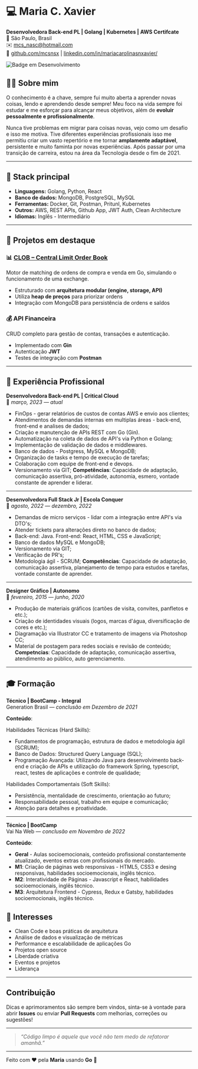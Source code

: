 # 💻 Maria C. Xavier

**Desenvolvedora Back-end PL | Golang | Kubernetes |  AWS Certifcate**  
📍 São Paulo, Brasil  
✉️ mcs_nasc@hotmail.com  
🔗 [github.com/mcsnsx](https://github.com/mcsnsx) | [linkedin.com/in/mariacarolinasnxavier/](https://www.linkedin.com/in/mariacarolinasnxavier/)

![Badge em Desenvolvimento](http://img.shields.io/static/v1?label=STATUS&message=PROFISSIONAL%20EM%20DESENVOLVIMENTO&color=RED&style=for-the-badge)

## 👩‍💻 Sobre mim
O conhecimento é a chave, sempre fui muito aberta a aprender novas coisas, lendo e aprendendo desde sempre! Meu foco na vida sempre foi estudar e me esforçar para alcançar meus objetivos, além de **evoluir pessoalmente e profissionalmente**.

Nunca tive problemas em migrar para coisas novas, vejo como um desafio e isso me motiva. Tive diferentes experiências profissionais isso me permitiu criar um vasto repertório e me tornar **amplamente adaptável**, persistente e muito faminta por novas experiências. Após passar por uma transição de carreira, estou na área da Tecnologia desde o fim de 2021. 

---

## 🧰 Stack principal
- **Linguagens:** Golang, Python, React  
- **Banco de dados:** MongoDB, PostgreSQL, MySQL  
- **Ferramentas:** Docker, Git, Postman, Pritunl, Kubernetes  
- **Outros:** AWS, REST APIs, Github App, JWT Auth, Clean Architecture  
- **Idiomas:** Inglês - Intermediário

---

## 🚀 Projetos em destaque

### 📊 [CLOB – Central Limit Order Book](https://github.com/mcsnsx/CLOB)
Motor de matching de ordens de compra e venda em Go, simulando o funcionamento de uma exchange.  
- Estruturado com **arquitetura modular (engine, storage, API)**  
- Utiliza **heap de preços** para priorizar ordens  
- Integração com MongoDB para persistência de ordens e saldos  

### 💰 API Financeira
CRUD completo para gestão de contas, transações e autenticação.  
- Implementado com **Gin**  
- Autenticação **JWT**  
- Testes de integração com **Postman**  

---

## 💼 Experiência Profissional

**Desenvolvedora Back-end PL | Critical Cloud**  
📅 *março, 2023 — atual*  
- FinOps - gerar relatórios de custos de contas AWS e envio aos clientes;
- Atendimentos de demandas internas em multiplas áreas - back-end, front-end e analises de dados;
- Criação e manutenção de APIs REST com Go (Gin).  
- Automatização na coleta de dados de API's via Python e Golang;
- Implementação de validação de dados e middlewares.  
- Banco de dados - Postgress, MySQL e MongoDB; 
- Organização de  tasks e tempo de execução de tarefas;
- Colaboração com equipe de front-end e devops.  
- Versionamento via GIT;
**Competências**: Capacidade de adaptação, comunicação assertiva, pró-atividade, autonomia, esmero, vontade constante de aprender e liderar.

---

**Desenvolvedora Full Stack Jr | Escola Conquer**  
📅 *agosto, 2022 — dezembro, 2022*  
- Demandas de micro serviços - lidar com a integração entre API's via DTO's;
- Atender tickets para alterações direto no banco de dados;
- Back-end: Java. Front-end: React, HTML, CSS e JavaScript;
- Banco de dados MySQL e MongoDB;
- Versionamento via GIT;
- Verificação de PR's;
- Metodologia ágil - SCRUM;
**Competências**: Capacidade de adaptação, comunicação assertiva, planejamento de tempo para estudos e tarefas, vontade constante de aprender.

---

**Designer Gráfico | Autonomo**  
📅 *fevereiro, 2015 — junho, 2020*  
- Produção de materiais gráficos (cartões de visita, convites, panfletos e etc.);
- Criação de identidades visuais (logos, marcas d'água, diversificação de cores e etc.);
- Diagramação via Illustrator CC e tratamento de imagens via Photoshop CC;
- Material de postagem para redes sociais e revisão de conteúdo;
**Competncias**: Capacidade de adaptação, comunicação assertiva, atendimento ao público, auto gerenciamento.

---

## 🎓 Formação
**Técnico | BootCamp - Integral**  
Generation Brasil — *conclusão em Dezembro de 2021*  

**Conteúdo**:

Habilidades Técnicas (Hard Skills):
- Fundamentos de programação, estrutura de dados e metodologia ágil (SCRUM);
- Banco de Dados: Structured Query Language (SQL);
- Programação Avançada: Utilizando Java para desenvolvimento back-end e criação de APIs e utilização do framework Spring, typescript, react, testes de aplicações e controle de qualidade;

Habilidades Comportamentais (Soft Skills):
- Persistência, mentalidade de crescimento, orientação ao futuro;
- Responsabilidade pessoal, trabalho em equipe e comunicação;
- Atenção para detalhes e proatividade.

---

**Técnico | BootCamp**  
Vai Na Web — *conclusão em Novembro de 2022*  

**Conteúdo**:

- **Geral** - Aulas socioemocionais, conteúdo profissional constantemente atualizado, eventos extras com profissionais do mercado.
- **M1**: Criação de páginas web responsivas - HTML5, CSS3 e desing responsivas, habilidades socioemocionais, inglês técnico.
- **M2**: Interatividade de Páginas - Javascript e React, habilidades socioemocionais, inglês técnico.
- **M3**: Arquitetura Frontend - Cypress, Redux e Gatsby, habilidades socioemocionais, inglês técnico.

## 🧠 Interesses
- Clean Code e boas práticas de arquitetura  
- Análise de dados e visualização de métricas  
- Performance e escalabilidade de aplicações Go  
- Projetos open source  
- Liberdade criativa
- Eventos e projetos
- Liderança

---

## Contribuição
Dicas e aprimoramentos são sempre bem vindos, sinta-se à vontade para abrir **Issues** ou enviar **Pull Requests** com melhorias, correções ou sugestões!

<hr>

> _“Código limpo é aquele que você não tem medo de refatorar amanhã.”_

<hr>

Feito com ❤️ pela **Maria** usando **Go** 🚀
